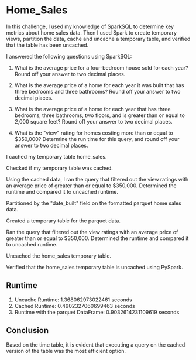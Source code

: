 # Home_Sales

In this challenge, I used my knowledge of SparkSQL to determine key metrics about home sales data. Then I used Spark to create temporary views, partition the data, cache and uncache a temporary table, and verified that the table has been uncached.

I answered the following questions using SparkSQL:

1. What is the average price for a four-bedroom house sold for each year? Round off your answer to two decimal places.

2. What is the average price of a home for each year it was built that has three bedrooms and three bathrooms? Round off your answer to two decimal places.

3. What is the average price of a home for each year that has three bedrooms, three bathrooms, two floors, and is greater than or equal to 2,000 square feet? Round off your answer to two decimal places.

4. What is the "view" rating for homes costing more than or equal to $350,000? Determine the run time for this query, and round off your answer to two decimal places.

I cached my temporary table home_sales.

Checked if my temporary table was cached.

Using the cached data, I ran the query that filtered out the view ratings with an average price of greater than or equal to $350,000. Determined the runtime and compared it to uncached runtime.

Partitioned by the "date_built" field on the formatted parquet home sales data.

Created a temporary table for the parquet data.

Ran the query that filtered out the view ratings with an average price of greater than or equal to $350,000. Determined the runtime and compared it to uncached runtime.

Uncached the home_sales temporary table.

Verified that the home_sales temporary table is uncached using PySpark.

## Runtime

1. Uncache Runtime: 1.368062973022461 seconds
2. Cached Runtime: 0.4902327060699463 seconds 
3. Runtime with the parquet DataFrame: 0.9032614231109619 seconds 


## Conclusion

Based on the time table, it is evident that executing a query on the cached version of the table was the most efficient option.